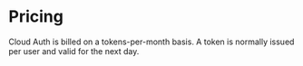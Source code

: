<script setup lang="ts">
import CTAButton from '../components/CTAButton.vue'
import Pricing from '../components/Pricing.vue'
</script>

# Pricing

Cloud Auth is billed on a tokens-per-month basis. A token is normally issued per user and valid for the next day.

<Pricing />
